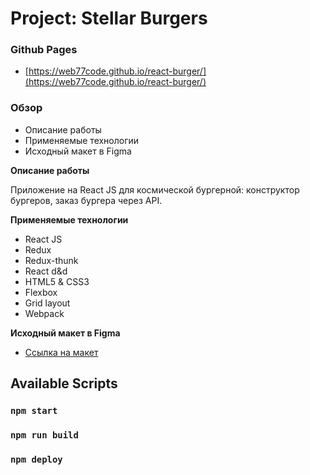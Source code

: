 # Project: Stellar Burgers

### Github Pages

- [https://web77code.github.io/react-burger/](https://web77code.github.io/react-burger/)

### Обзор

- Описание работы
- Применяемые технологии
- Исходный макет в Figma

**Описание работы**

Приложение на React JS для космической бургерной: конструктор бургеров, заказ бургера через API. 

**Применяемые технологии**

- React JS
- Redux
- Redux-thunk
- React d&d
- HTML5 & CSS3
- Flexbox
- Grid layout
- Webpack

**Исходный макет в Figma**

- [Ссылка на макет](https://www.figma.com/file/ocw9a6hNGeAejl4F3G9fp8/React-_-%D0%9F%D1%80%D0%BE%D0%B5%D0%BA%D1%82%D0%BD%D1%8B%D0%B5-%D0%B7%D0%B0%D0%B4%D0%B0%D1%87%D0%B8-(3-%D0%BC%D0%B5%D1%81%D1%8F%D1%86%D0%B0)_external_link?node-id=2%3A1)

## Available Scripts

### `npm start`
### `npm run build`
### `npm deploy`
